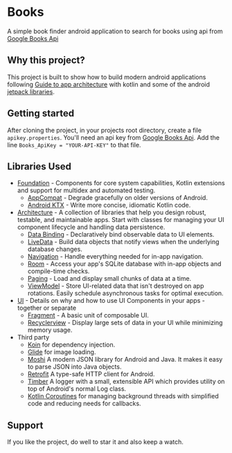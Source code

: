 # Books
A simple book finder android application to search for books using api from [Google Books Api](https://developers.google.com/books)

## Why this project?

This project is built to show how to build modern android applications following [Guide to app architecture](https://developer.android.com/jetpack/docs/guide) with kotlin and some of the android [jetpack libraries](https://developer.android.com/jetpack).

## Getting started

After cloning the project, in your projects root directory, create a file `apikey.properties`.
You'll need an api key from [Google Books Api](https://developers.google.com/books).
Add the line `Books_ApiKey = "YOUR-API-KEY"` to that file.

Libraries Used
--------------
* [Foundation][0] - Components for core system capabilities, Kotlin extensions and support for
  multidex and automated testing.
  * [AppCompat][1] - Degrade gracefully on older versions of Android.
  * [Android KTX][2] - Write more concise, idiomatic Kotlin code.
* [Architecture][10] - A collection of libraries that help you design robust, testable, and
  maintainable apps. Start with classes for managing your UI component lifecycle and handling data
  persistence.
  * [Data Binding][11] - Declaratively bind observable data to UI elements.
  * [LiveData][13] - Build data objects that notify views when the underlying database changes.
  * [Navigation][14] - Handle everything needed for in-app navigation.
  * [Room][16] - Access your app's SQLite database with in-app objects and compile-time checks.
  * [Paging][3] - Load and display small chunks of data at a time.
  * [ViewModel][17] - Store UI-related data that isn't destroyed on app rotations. Easily schedule
     asynchronous tasks for optimal execution.
* [UI][30] - Details on why and how to use UI Components in your apps - together or separate
  * [Fragment][34] - A basic unit of composable UI.
  * [Recyclerview][35] - Display large sets of data in your UI while minimizing memory usage.
* Third party
  * [Koin][18] for dependency injection.
  * [Glide][90] for image loading.
  * [Moshi][4]  A modern JSON library for Android and Java. It makes it easy to parse JSON into Java objects.
  * [Retrofit][5] A type-safe HTTP client for Android.
  * [Timber][6] A logger with a small, extensible API which provides utility on top of Android's normal Log class.
  * [Kotlin Coroutines][91] for managing background threads with simplified code and reducing needs for callbacks.

[11]: https://developer.android.com/topic/libraries/data-binding/
[34]: https://developer.android.com/guide/components/fragments
[35]: https://developer.android.com/jetpack/androidx/releases/recyclerview
[13]: https://developer.android.com/topic/libraries/architecture/livedata
[14]: https://developer.android.com/topic/libraries/architecture/navigation/
[16]: https://developer.android.com/topic/libraries/architecture/room
[17]: https://developer.android.com/topic/libraries/architecture/viewmodel
[18]: https://insert-koin.io/
[0]: https://developer.android.com/jetpack/components
[1]: https://developer.android.com/topic/libraries/support-library/packages#v7-appcompat
[2]: https://developer.android.com/kotlin/ktx
[3]: https://developer.android.com/topic/libraries/architecture/paging
[4]: https://github.com/square/moshi
[5]: https://square.github.io/retrofit/
[6]: https://github.com/JakeWharton/timber
[90]: https://bumptech.github.io/glide/
[91]: https://kotlinlang.org/docs/reference/coroutines-overview.html
[30]: https://developer.android.com/guide/topics/ui
[10]: https://developer.android.com/jetpack/arch/

Support
-------

If you like the project, do well to star it and also keep a watch.
